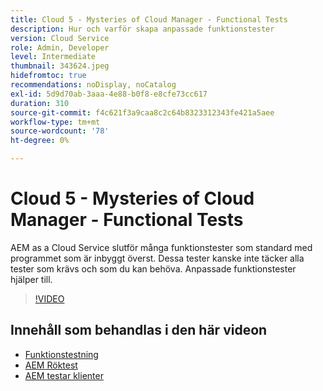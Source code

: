 ```yaml
---
title: Cloud 5 - Mysteries of Cloud Manager - Functional Tests
description: Hur och varför skapa anpassade funktionstester
version: Cloud Service
role: Admin, Developer
level: Intermediate
thumbnail: 343624.jpeg
hidefromtoc: true
recommendations: noDisplay, noCatalog
exl-id: 5d9d70ab-3aaa-4e88-b0f8-e8cfe73cc617
duration: 310
source-git-commit: f4c621f3a9caa8c2c64b8323312343fe421a5aee
workflow-type: tm+mt
source-wordcount: '78'
ht-degree: 0%

---
```


# Cloud 5 - Mysteries of Cloud Manager - Functional Tests

AEM as a Cloud Service slutför många funktionstester som standard med programmet som är inbyggt överst. Dessa tester kanske inte täcker alla tester som krävs och som du kan behöva. Anpassade funktionstester hjälper till.

>[!VIDEO](https://video.tv.adobe.com/v/343624?quality=12&learn=on)

## Innehåll som behandlas i den här videon

+ [Funktionstestning](https://experienceleague.adobe.com/docs/experience-manager-cloud-service/content/implementing/using-cloud-manager/test-results/functional-testing.html)
+ [AEM Röktest](https://github.com/adobe/aem-test-samples/)
+ [AEM testar klienter](https://github.com/adobe/aem-testing-clients/)
